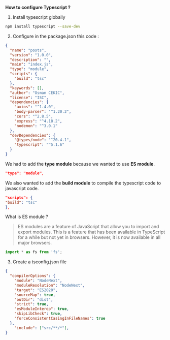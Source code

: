 **How to configure Typescript ?**

1. Install typescript globally
```bash
npm install typescript --save-dev
```
2. Configure in the package.json this code :
```json
{
  "name": "posts",
  "version": "1.0.0",
  "description": "",
  "main": "index.js",
  "type": "module",
  "scripts": {
    "build": "tsc"
  },
  "keywords": [],
  "author": "Osman CEKIC",
  "license": "ISC",
  "dependencies": {
    "axios": "^1.4.0",
    "body-parser": "^1.20.2",
    "cors": "^2.8.5",
    "express": "^4.18.2",
    "nodemon": "^3.0.1"
  },
  "devDependencies": {
    "@types/node": "^20.4.1",
    "typescript": "^5.1.6"
  }
}
```

We had to add the **type module** because we wanted to use **ES module**.
```json
"type": "module",
```

We also wanted to add the **build module** to compile the typescript code to javascript code. 
```json
"scripts": {
"build": "tsc"
},
```
What is ES module ? 
> ES modules are a feature of JavaScript that allow you to import and export modules. This is a feature that has been available in TypeScript for a while but not yet in browsers. However, it is now available in all major browsers.
```js
import * as fs from 'fs';
```
3. Create a tsconfig.json file
```json
{
  "compilerOptions": {
    "module": "NodeNext",
    "moduleResolution": "NodeNext",
    "target": "ES2020",
    "sourceMap": true,
    "outDir": "dist",
    "strict": true,
    "esModuleInterop": true,
    "skipLibCheck": true,
    "forceConsistentCasingInFileNames": true
  },
    "include": ["src/**/*"],
}
```
